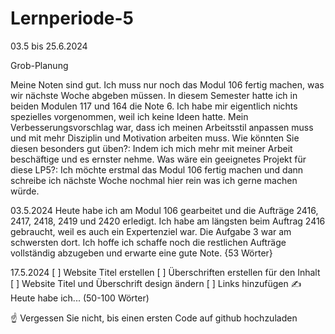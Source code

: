 # Lernperiode-5

03.5 bis 25.6.2024

Grob-Planung

Meine Noten sind gut. Ich muss nur noch das Modul 106 fertig machen, was wir nächste Woche abgeben müssen. In diesem Semester hatte ich in beiden Modulen 117 und 164 die Note 6.
Ich habe mir eigentlich nichts spezielles vorgenommen, weil ich keine Ideen hatte. Mein Verbesserungsvorschlag war, dass ich meinen Arbeitsstil anpassen muss und mit mehr Disziplin und Motivation arbeiten muss. Wie könnten Sie diesen besonders gut üben?: Indem ich mich mehr mit meiner Arbeit beschäftige und es ernster nehme.
Was wäre ein geeignetes Projekt für diese LP5?: Ich möchte erstmal das Modul 106 fertig machen und dann schreibe ich nächste Woche nochmal hier rein was ich gerne machen würde.

03.5.2024
Heute habe ich am Modul 106 gearbeitet und die Aufträge 2416, 2417, 2418, 2419 und 2420 erledigt. Ich habe am längsten beim Auftrag 2416 gebraucht, weil es auch ein Expertenziel war. Die Aufgabe 3 war am schwersten dort. Ich hoffe ich schaffe noch die restlichen Aufträge vollständig abzugeben und erwarte eine gute Note. {53 Wörter}

17.5.2024
[ ] Website Titel erstellen
[ ] Überschriften erstellen für den Inhalt
[ ] Website Titel und Überschrift design ändern
[ ] Links hinzufügen
✍️ Heute habe ich... (50-100 Wörter)

☝️ Vergessen Sie nicht, bis einen ersten Code auf github hochzuladen
